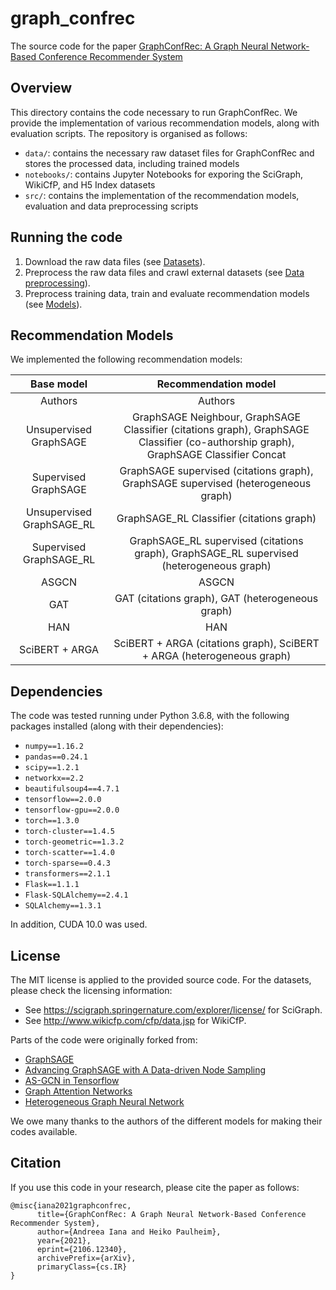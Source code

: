 # graph_confrec

The source code for the paper [GraphConfRec: A Graph Neural Network-Based Conference Recommender System](https://arxiv.org/pdf/2106.12340.pdf)

## Overview

This directory contains the code necessary to run GraphConfRec. We provide the implementation of various recommendation models, along with evaluation scripts. 
The repository is organised as follows:
 - `data/`: contains the necessary raw dataset files for GraphConfRec and stores the processed data, including trained models
 - `notebooks/`: contains Jupyter Notebooks for exporing the SciGraph, WikiCfP, and H5 Index datasets
 - `src/`: contains the implementation of the recommendation models, evaluation and data preprocessing scripts

## Running the code
1. Download the raw data files (see [Datasets](./data/README.md)).
2. Preprocess the raw data files and crawl external datasets (see [Data preprocessing](./src/data/README.md)).
3. Preprocess training data, train and evaluate recommendation models (see [Models](./src/models/README.md)).

## Recommendation Models

We implemented the following recommendation models:

| **Base model** | **Recommendation model** | 
| :-------------------------: | :-------------------------------------------: | 
| Authors                     |  Authors   |  
| Unsupervised GraphSAGE      |  GraphSAGE Neighbour, GraphSAGE Classifier (citations graph), GraphSAGE Classifier (co-authorship graph), GraphSAGE Classifier Concat  |     
| Supervised GraphSAGE        |  GraphSAGE supervised (citations graph),  GraphSAGE supervised (heterogeneous graph)   |  
| Unsupervised GraphSAGE_RL   |  GraphSAGE_RL Classifier (citations graph)    |   
| Supervised GraphSAGE_RL     |  GraphSAGE_RL supervised (citations graph),  GraphSAGE_RL supervised (heterogeneous graph)    |  
| ASGCN   					  |  ASGCN     | 
| GAT     					  |  GAT (citations graph), GAT (heterogeneous graph) |
| HAN   					  |  HAN     | 
| SciBERT + ARGA    		  |  SciBERT + ARGA (citations graph), SciBERT + ARGA (heterogeneous graph) |
  

## Dependencies

The code was tested running under Python 3.6.8, with the following packages installed (along with their dependencies):
 
 - `numpy==1.16.2`
 - `pandas==0.24.1`
 - `scipy==1.2.1`
 - `networkx==2.2`
 - `beautifulsoup4==4.7.1`
 - `tensorflow==2.0.0`
 - `tensorflow-gpu==2.0.0`
 - `torch==1.3.0`
 - `torch-cluster==1.4.5`
 - `torch-geometric==1.3.2`
 - `torch-scatter==1.4.0`
 - `torch-sparse==0.4.3`
 - `transformers==2.1.1`
 - `Flask==1.1.1`
 - `Flask-SQLAlchemy==2.4.1`
 - `SQLAlchemy==1.3.1`
 
In addition, CUDA 10.0 was used.


## License
The MIT license is applied to the provided source code.
For the datasets, please check the licensing information:
 - See https://scigraph.springernature.com/explorer/license/ for SciGraph.
 - See http://www.wikicfp.com/cfp/data.jsp for WikiCfP.

Parts of the code were originally forked from:
 - [GraphSAGE](https://github.com/williamleif/GraphSAGE/) 
 - [Advancing GraphSAGE with A Data-driven Node Sampling](https://github.com/oj9040/GraphSAGE_RL)  
 - [AS-GCN in Tensorflow](https://github.com/huangwb/AS-GCN/) 
 - [Graph Attention Networks](https://github.com/PetarV-/GAT)
 - [Heterogeneous Graph Neural Network](https://github.com/Jhy1993/HAN) 

We owe many thanks to the authors of the different models for making their codes available.

## Citation
If you use this code in your research, please cite the paper as follows:

```
@misc{iana2021graphconfrec,
      title={GraphConfRec: A Graph Neural Network-Based Conference Recommender System}, 
      author={Andreea Iana and Heiko Paulheim},
      year={2021},
      eprint={2106.12340},
      archivePrefix={arXiv},
      primaryClass={cs.IR}
}
```
